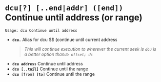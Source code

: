 <!-- TITLE: dcu -->

#  **`dcu[?] [..end|addr] ([end])`** Continue until address (or range)


```text
Usage: dcu Continue until address
```


- **`dcu.`** Alias for dcu $$ (continue until current address
  > _This will continue execution to wherever the current seek is_
  > _`dcu` is a better option than`db offset; dc`_
- **`dcu address`** Continue until address
- **`dcu [..tail]`** Continue until the range
- **`dcu [from] [to]`** Continue until the range